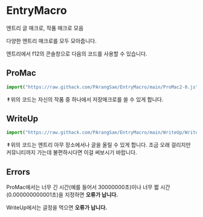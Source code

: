 # EntryMacro
엔트리 글 매크로, 작품 매크로 모음

다양한 엔트리 매크로를 모두 모아줍니다.

엔트리에서 f12의 콘솔창으로 다음의 코드를 사용할 수 있습니다.

ProMac
--
```js
import("https://raw.githack.com/PArangSae/EntryMacro/main/ProMac2-0.js")
```
↟위의 코드는 자신의 작품 중 하나에서 저장매크로를 쓸 수 있게 합니다.


WriteUp
--
```js
import("https://raw.githack.com/PArangSae/EntryMacro/main/WriteUp/WriteUp.js")
```
↟위의 코드는 엔트리 아무 장소에서나 글을 올릴 수 있게 합니다. 조금 오래 걸리지만 커뮤니티까지 가는데 불편하시다면 이걸 써보시기 바랍니다.

Errors
--
ProMac에서는 너무 긴 시간(예를 들어서 30000000초)이나 너무 짧 시간(0.000000000001초)을 지정하면 **오류가 납니다.**

WriteUp에서는 글정을 먹으면 **오류가 납니다.**
